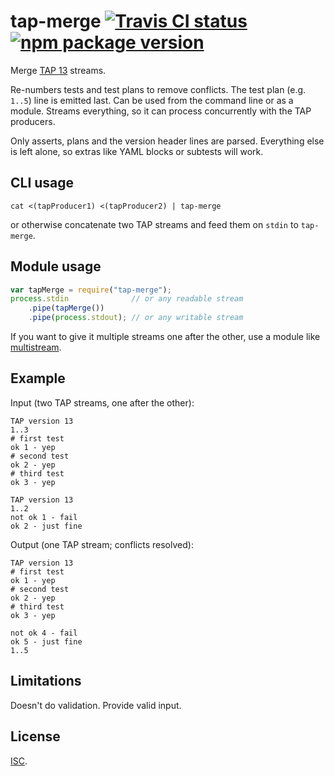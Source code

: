 # tap-merge [![Travis CI status](https://img.shields.io/travis/anko/tap-merge.svg?style=flat-square)][1] [![npm package version](https://img.shields.io/npm/v/tap-merge.svg?style=flat-square)][2]

Merge [TAP 13][3] streams.

Re-numbers tests and test plans to remove conflicts.  The test plan (e.g.
`1..5`) line is emitted last.  Can be used from the command line or as a
module.  Streams everything, so it can process concurrently with the TAP
producers.

Only asserts, plans and the version header lines are parsed.  Everything else
is left alone, so extras like YAML blocks or subtests will work.

## CLI usage

    cat <(tapProducer1) <(tapProducer2) | tap-merge

or otherwise concatenate two TAP streams and feed them on `stdin` to
`tap-merge`.

## Module usage

```js
var tapMerge = require("tap-merge");
process.stdin              // or any readable stream
    .pipe(tapMerge())
    .pipe(process.stdout); // or any writable stream
```

If you want to give it multiple streams one after the other, use a module like
[multistream][4].

## Example

<!-- !test program ./cli.js | head -c -1 -->

Input (two TAP streams, one after the other):

<!-- !test in example -->

    TAP version 13
    1..3
    # first test
    ok 1 - yep
    # second test
    ok 2 - yep
    # third test
    ok 3 - yep

    TAP version 13
    1..2
    not ok 1 - fail
    ok 2 - just fine

Output (one TAP stream; conflicts resolved):

<!-- !test out example -->

    TAP version 13
    # first test
    ok 1 - yep
    # second test
    ok 2 - yep
    # third test
    ok 3 - yep

    not ok 4 - fail
    ok 5 - just fine
    1..5

## Limitations

Doesn't do validation.  Provide valid input.

## License

[ISC][5].

[1]: https://travis-ci.org/anko/tap-merge
[2]: https://www.npmjs.com/package/tap-merge
[3]: https://testanything.org/tap-version-13-specification.html
[4]: https://www.npmjs.com/package/multistream
[5]: http://en.wikipedia.org/wiki/ISC_license
